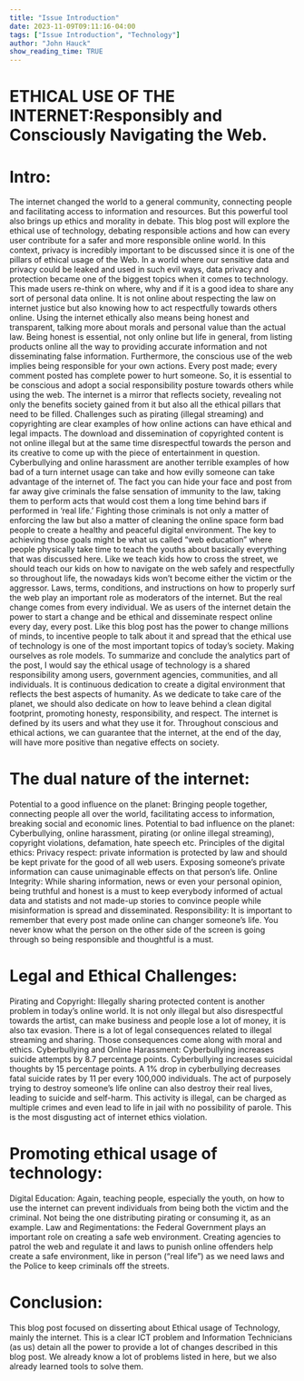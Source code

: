 ```yaml
---
title: "Issue Introduction"
date: 2023-11-09T09:11:16-04:00
tags: ["Issue Introduction", "Technology"]
author: "John Hauck"
show_reading_time: TRUE
---
```


# ETHICAL USE OF THE INTERNET:Responsibly and Consciously Navigating the Web.  

# Intro: 
The internet changed the world to a general community, connecting people and facilitating access to information and resources. But this powerful tool also brings up ethics and morality in debate. This blog post will explore the ethical use of technology, debating responsible actions and how can every user contribute for a safer and more responsible online world. In this context, privacy is incredibly important to be discussed since it is one of the pillars of ethical usage of the Web. In a world where our sensitive data and privacy could be leaked and used in such evil ways, data privacy and protection became one of the biggest topics when it comes to technology. This made users re-think on where, why and if it is a good idea to share any sort of personal data online. It is not online about respecting the law on internet justice but also knowing how to act respectfully towards others online. Using the internet ethically also means being honest and transparent, talking more about morals and personal value than the actual law. Being honest is essential, not only online but life in general, from listing products online all the way to providing accurate information and not disseminating false information. 
Furthermore, the conscious use of the web implies being responsible for your own actions.  Every post made; every comment posted has complete power to hurt someone. So, it is essential to be conscious and adopt a social responsibility posture towards others while using the web. The internet is a mirror that reflects society, revealing not only the benefits society gained from it but also all the ethical pillars that need to be filled. Challenges such as pirating (illegal streaming) and copyrighting are clear examples of how online actions can have ethical and legal impacts. The download and dissemination of copyrighted content is not online illegal but at the same time disrespectful towards the person and its creative to come up with the piece of entertainment in question. 
Cyberbullying and online harassment are another terrible examples of how bad of a turn internet usage can take and how evilly someone can take advantage of the internet of. The fact you can hide your face and post from far away give criminals the false sensation of immunity to the law, taking them to perform acts that would cost them a long time behind bars if performed in ‘real life.’ Fighting those criminals is not only a matter of enforcing the law but also a matter of cleaning the online space form bad people to create a healthy and peaceful digital environment. The key to achieving those goals might be what us called “web education” where people physically take time to teach the youths about basically everything that was discussed here. Like we teach kids how to cross the street, we should teach our kids on how to navigate on the web safely and respectfully so throughout life, the nowadays kids won’t become either the victim or the aggressor.
Laws, terms, conditions, and instructions on how to properly surf the web play an important role as moderators of the internet. But the real change comes from every individual. We as users of the internet detain the power to start a change and be ethical and disseminate respect online every day, every post. Like this blog post has the power to change millions of minds, to incentive people to talk about it and spread that the ethical use of technology is one of the most important topics of today’s society. Making ourselves as role models. 
To summarize and conclude the analytics part of the post, I would say the ethical usage of technology is a shared responsibility among users, government agencies, communities, and all individuals. It is continuous dedication to create a digital environment that reflects the best aspects of humanity. As we dedicate to take care of the planet, we should also dedicate on how to leave behind a clean digital footprint, promoting honesty, responsibility, and respect. The internet is defined by its users and what they use it for. Throughout conscious and ethical actions, we can guarantee that the internet, at the end of the day, will have more positive than negative effects on society. 
# The dual nature of the internet:
Potential to a good influence on the planet:
Bringing people together, connecting people all over the world, facilitating access to information, breaking social and economic lines. 
Potential to bad influence on the planet:
Cyberbullying, online harassment, pirating (or online illegal streaming), copyright violations, defamation, hate speech etc. 
Principles of the digital ethics: 
Privacy respect: private information is protected by law and should be kept private for the good of all web users. Exposing someone’s private information can cause unimaginable effects on that person’s life. 
Online Integrity: While sharing information, news or even your personal opinion, being truthful and honest is a must to keep everybody informed of actual data and statists and not made-up stories to convince people while misinformation is spread and disseminated. 
Responsibility: It is important to remember that every post made online can changer someone’s life. You never know what the person on the other side of the screen is going through so being responsible and thoughtful is a must. 
# Legal and Ethical Challenges:
Pirating and Copyright: Illegally sharing protected content is another problem in today’s online world. It is not only illegal but also disrespectful towards the artist, can make business and people lose a lot of money, it is also tax evasion. There is a lot of legal consequences related to illegal streaming and sharing. Those consequences come along with moral and ethics.
Cyberbullying and Online Harassment: Cyberbullying increases suicide attempts by 8.7 percentage points. Cyberbullying increases suicidal thoughts by 15 percentage points. A 1% drop in cyberbullying decreases fatal suicide rates by 11 per every 100,000 individuals. The act of purposely trying to destroy someone’s life online can also destroy their real lives, leading to suicide and self-harm. This activity is illegal, can be charged as multiple crimes and even lead to life in jail with no possibility of parole. This is the most disgusting act of internet ethics violation. 
# Promoting ethical usage of technology:
Digital Education: Again, teaching people, especially the youth, on how to use the internet can prevent individuals from being both the victim and the criminal. Not being the one distributing pirating or consuming it, as an example. 
Law and Regimentations: the Federal Government plays an important role on creating a safe web environment. Creating agencies to patrol the web and regulate it and laws to punish online offenders help create a safe environment, like in person (“real life”) as we need laws and the Police to keep criminals off the streets.  
# Conclusion:
This blog post focused on disserting about Ethical usage of Technology, mainly the internet. This is a clear ICT problem and Information Technicians (as us) detain all the power to provide a lot of changes described in this blog post. We already know a lot of problems listed in here, but we also already learned tools to solve them. 

